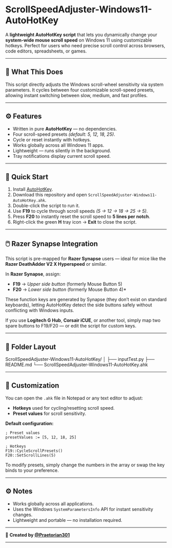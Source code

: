 # **ScrollSpeedAdjuster-Windows11-AutoHotKey**

A **lightweight AutoHotKey script** that lets you dynamically change your **system-wide mouse scroll speed** on Windows 11 using customizable hotkeys.
Perfect for users who need precise scroll control across browsers, code editors, spreadsheets, or games.

---

## 🧩 **What This Does**

This script directly adjusts the Windows scroll-wheel sensitivity via system parameters.
It cycles between four customizable scroll-speed presets, allowing instant switching between slow, medium, and fast profiles.

---

## ⚙️ **Features**

* Written in pure **AutoHotKey** — no dependencies.
* Four scroll-speed presets *(default: 5, 12, 18, 25)*.
* Cycle or reset instantly with hotkeys.
* Works globally across all Windows 11 apps.
* Lightweight — runs silently in the background.
* Tray notifications display current scroll speed.

---

## 🚀 **Quick Start**

1. Install [AutoHotKey](https://www.autohotkey.com/).
2. Download this repository and open `ScrollSpeedAdjuster-Windows11-AutoHotKey.ahk`.
3. Double-click the script to run it.
4. Use **F19** to cycle through scroll speeds *(5 → 12 → 18 → 25 → 5)*.
5. Press **F20** to instantly reset the scroll speed to **5 lines per notch**.
6. Right-click the green **H** tray icon → **Exit** to close the script.

---

## 🖱️ **Razer Synapse Integration**

This script is pre-mapped for **Razer Synapse** users — ideal for mice like the **Razer DeathAdder V2 X Hyperspeed** or similar.

In **Razer Synapse**, assign:

* **F19** → *Upper side button* (formerly Mouse Button 5)
* **F20** → *Lower side button* (formerly Mouse Button 4)*

These function keys are generated by Synapse (they don’t exist on standard keyboards), letting AutoHotKey detect the side buttons safely without conflicting with Windows inputs.

If you use **Logitech G Hub**, **Corsair iCUE**, or another tool, simply map two spare buttons to F19/F20 — or edit the script for custom keys.

---

## 📂 **Folder Layout**

ScrollSpeedAdjuster-Windows11-AutoHotKey/
│
├── inputTest.py
├── README.md
└── ScrollSpeedAdjuster-Windows11-AutoHotKey.ahk

---

## 🧠 **Customization**

You can open the `.ahk` file in Notepad or any text editor to adjust:

* **Hotkeys** used for cycling/resetting scroll speed.
* **Preset values** for scroll sensitivity.

**Default configuration:**

```ahk
; Preset values
presetValues := [5, 12, 18, 25]

; Hotkeys
F19::CycleScrollPresets()
F20::SetScrollLines(5)
```

To modify presets, simply change the numbers in the array or swap the key binds to your preference.

---

## ⚙️ **Notes**

* Works globally across all applications.
* Uses the Windows `SystemParametersInfo` API for instant sensitivity changes.
* Lightweight and portable — no installation required.


---

👤 **Created by [@Praetorian301](https://github.com/Praetorian301)**

---
